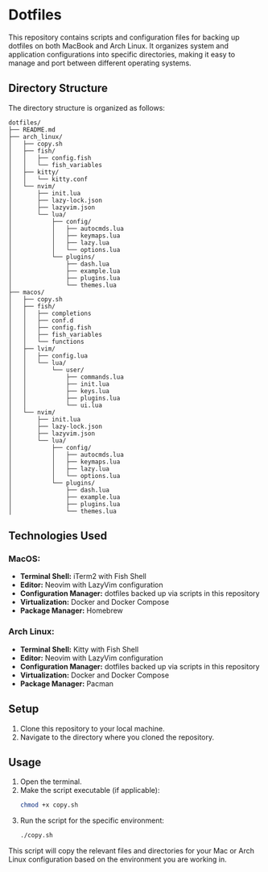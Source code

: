 

# Dotfiles

This repository contains scripts and configuration files for backing up dotfiles on both MacBook and Arch Linux. It organizes system and application configurations into specific directories, making it easy to manage and port between different operating systems.

## Directory Structure

The directory structure is organized as follows:

```
dotfiles/
├── README.md
├── arch_linux/
│   ├── copy.sh
│   ├── fish/
│   │   ├── config.fish
│   │   └── fish_variables
│   ├── kitty/
│   │   └── kitty.conf
│   └── nvim/
│       ├── init.lua
│       ├── lazy-lock.json
│       ├── lazyvim.json
│       └── lua/
│           ├── config/
│           │   ├── autocmds.lua
│           │   ├── keymaps.lua
│           │   ├── lazy.lua
│           │   └── options.lua
│           └── plugins/
│               ├── dash.lua
│               ├── example.lua
│               ├── plugins.lua
│               └── themes.lua
├── macos/
│   ├── copy.sh
│   ├── fish/
│   │   ├── completions
│   │   ├── conf.d
│   │   ├── config.fish
│   │   ├── fish_variables
│   │   └── functions
│   ├── lvim/
│   │   ├── config.lua
│   │   └── lua/
│   │       └── user/
│   │           ├── commands.lua
│   │           ├── init.lua
│   │           ├── keys.lua
│   │           ├── plugins.lua
│   │           └── ui.lua
│   └── nvim/
│       ├── init.lua
│       ├── lazy-lock.json
│       ├── lazyvim.json
│       └── lua/
│           ├── config/
│           │   ├── autocmds.lua
│           │   ├── keymaps.lua
│           │   ├── lazy.lua
│           │   └── options.lua
│           └── plugins/
│               ├── dash.lua
│               ├── example.lua
│               ├── plugins.lua
│               └── themes.lua
```

## Technologies Used

### MacOS:
- **Terminal Shell:** iTerm2 with Fish Shell
- **Editor:** Neovim with LazyVim configuration
- **Configuration Manager:** dotfiles backed up via scripts in this repository
- **Virtualization:** Docker and Docker Compose
- **Package Manager:** Homebrew

### Arch Linux:
- **Terminal Shell:** Kitty with Fish Shell
- **Editor:** Neovim with LazyVim configuration
- **Configuration Manager:** dotfiles backed up via scripts in this repository
- **Virtualization:** Docker and Docker Compose
- **Package Manager:** Pacman

## Setup

1. Clone this repository to your local machine.
2. Navigate to the directory where you cloned the repository.

## Usage

1. Open the terminal.
2. Make the script executable (if applicable):
    ```sh
    chmod +x copy.sh
    ```
3. Run the script for the specific environment:
    ```sh
    ./copy.sh
    ```

This script will copy the relevant files and directories for your Mac or Arch Linux configuration based on the environment you are working in.
